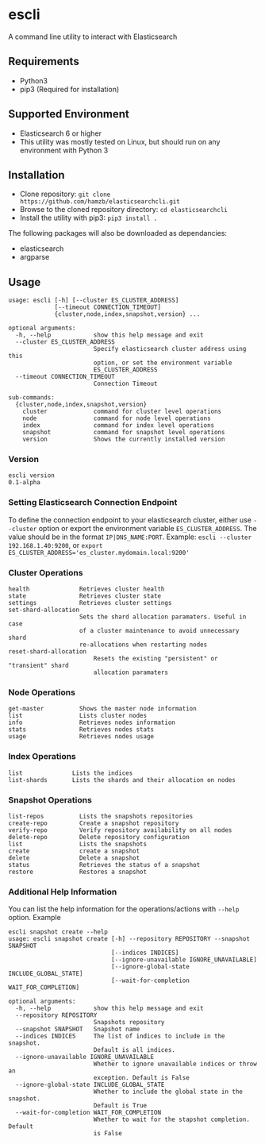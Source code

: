 # escli
A command line utility to interact with Elasticsearch
## Requirements
* Python3
* pip3 (Required for installation)
## Supported Environment
* Elasticsearch 6 or higher
* This utility was mostly tested on Linux, but should run on any environment with Python 3
## Installation
* Clone repository: ```git clone https://github.com/hamzb/elasticsearchcli.git```
* Browse to the cloned repository directory: ```cd elasticsearchcli```
* Install the utility with pip3: ```pip3 install .```  

The following packages will also be downloaded as dependancies:
  * elasticsearch
  * argparse

## Usage
```$ escli --help
usage: escli [-h] [--cluster ES_CLUSTER_ADDRESS]
             [--timeout CONNECTION_TIMEOUT]
             {cluster,node,index,snapshot,version} ...

optional arguments:
  -h, --help            show this help message and exit
  --cluster ES_CLUSTER_ADDRESS
                        Specify elasticsearch cluster address using this
                        option, or set the environment variable
                        ES_CLUSTER_ADDRESS
  --timeout CONNECTION_TIMEOUT
                        Connection Timeout

sub-commands:
  {cluster,node,index,snapshot,version}
    cluster             command for cluster level operations
    node                command for node level operations
    index               command for index level operations
    snapshot            command for snapshot level operations
    version             Shows the currently installed version
```
### Version
```
escli version
0.1-alpha
```
### Setting Elasticsearch Connection Endpoint
To define the connection endpoint to your elasticsearch cluster, either use ```--cluster``` option or export the environment variable ```ES_CLUSTER_ADDRESS```. The value should be in the format ```IP|DNS_NAME:PORT```. Example: ```escli --cluster 192.168.1.40:9200```, or ```export ES_CLUSTER_ADDRESS='es_cluster.mydomain.local:9200'```

### Cluster Operations
```
health              Retrieves cluster health
state               Retrieves cluster state
settings            Retrieves cluster settings
set-shard-allocation
                    Sets the shard allocation paramaters. Useful in case
                    of a cluster maintenance to avoid unnecessary shard
                    re-allocations when restarting nodes
reset-shard-allocation
                        Resets the existing "persistent" or "transient" shard
                        allocation paramaters
```
### Node Operations
```
get-master          Shows the master node information
list                Lists cluster nodes
info                Retrieves nodes information
stats               Retrieves nodes stats
usage               Retrieves nodes usage
```
### Index Operations
```
list              Lists the indices
list-shards       Lists the shards and their allocation on nodes
```
### Snapshot Operations
```
list-repos          Lists the snapshots repositories
create-repo         Create a snapshot repository
verify-repo         Verify repository availability on all nodes
delete-repo         Delete repository configuration
list                Lists the snapshots
create              create a snapshot
delete              Delete a snapshot
status              Retrieves the status of a snapshot
restore             Restores a snapshot
```
### Additional Help Information
You can list the help information for the operations/actions with ```--help``` option. Example
```
escli snapshot create --help
usage: escli snapshot create [-h] --repository REPOSITORY --snapshot SNAPSHOT
                             [--indices INDICES]
                             [--ignore-unavailable IGNORE_UNAVAILABLE]
                             [--ignore-global-state INCLUDE_GLOBAL_STATE]
                             [--wait-for-completion WAIT_FOR_COMPLETION]

optional arguments:
  -h, --help            show this help message and exit
  --repository REPOSITORY
                        Snapshots repository
  --snapshot SNAPSHOT   Snapshot name
  --indices INDICES     The list of indices to include in the snapshot.
                        Default is all indices.
  --ignore-unavailable IGNORE_UNAVAILABLE
                        Whether to ignore unavailable indices or throw an
                        exception. Default is False
  --ignore-global-state INCLUDE_GLOBAL_STATE
                        Whether to include the global state in the snapshot.
                        Default is True
  --wait-for-completion WAIT_FOR_COMPLETION
                        Whether to wait for the stapshot completion. Default
                        is False
```
